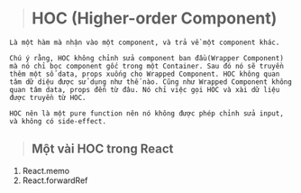 > # HOC (Higher-order Component)

    Là một hàm mà nhận vào một component, và trả về một component khác.

    Chú ý rằng, HOC không chỉnh sửa component ban đầu(Wrapper Component) mà nó chỉ bọc component gốc trong một Container. Sau đó nó sẽ truyền thêm một số data, props xuống cho Wrapped Component. HOC không quan tâm dữ diệu được sử dụng như thế nào. Cũng như Wrapped Component không quan tâm data, props đến từ đâu. Nó chỉ việc gọi HOC và xài dữ liệu được truyền từ HOC.

    HOC nên là một pure function nên nó không được phép chỉnh sửa input, và không có side-effect.

> ## Một vài HOC trong React

1. React.memo
2. React.forwardRef
